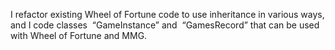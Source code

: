  I refactor existing Wheel of Fortune code to use inheritance in various ways, and I code classes  “GameInstance” and  “GamesRecord” that can be used with Wheel of Fortune and MMG.

